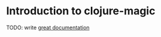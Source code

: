 # Introduction to clojure-magic

TODO: write [great documentation](http://jacobian.org/writing/great-documentation/what-to-write/)
